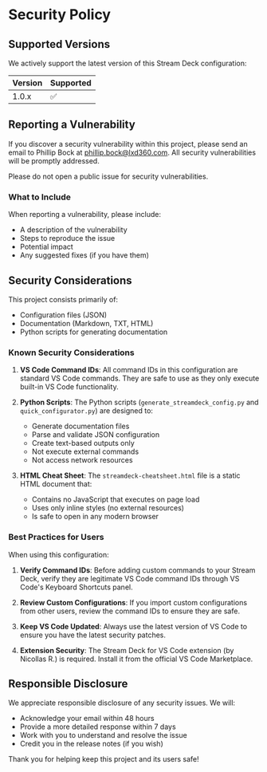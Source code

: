 # Security Policy

## Supported Versions

We actively support the latest version of this Stream Deck configuration:

| Version | Supported          |
| ------- | ------------------ |
| 1.0.x   | :white_check_mark: |

## Reporting a Vulnerability

If you discover a security vulnerability within this project, please send an email to Phillip Bock at [phillip.bock@lxd360.com](mailto:phillip.bock@lxd360.com). All security vulnerabilities will be promptly addressed.

Please do not open a public issue for security vulnerabilities.

### What to Include

When reporting a vulnerability, please include:

- A description of the vulnerability
- Steps to reproduce the issue
- Potential impact
- Any suggested fixes (if you have them)

## Security Considerations

This project consists primarily of:
- Configuration files (JSON)
- Documentation (Markdown, TXT, HTML)
- Python scripts for generating documentation

### Known Security Considerations

1. **VS Code Command IDs**: All command IDs in this configuration are standard VS Code commands. They are safe to use as they only execute built-in VS Code functionality.

2. **Python Scripts**: The Python scripts (`generate_streamdeck_config.py` and `quick_configurator.py`) are designed to:
   - Generate documentation files
   - Parse and validate JSON configuration
   - Create text-based outputs only
   - Not execute external commands
   - Not access network resources

3. **HTML Cheat Sheet**: The `streamdeck-cheatsheet.html` file is a static HTML document that:
   - Contains no JavaScript that executes on page load
   - Uses only inline styles (no external resources)
   - Is safe to open in any modern browser

### Best Practices for Users

When using this configuration:

1. **Verify Command IDs**: Before adding custom commands to your Stream Deck, verify they are legitimate VS Code command IDs through VS Code's Keyboard Shortcuts panel.

2. **Review Custom Configurations**: If you import custom configurations from other users, review the command IDs to ensure they are safe.

3. **Keep VS Code Updated**: Always use the latest version of VS Code to ensure you have the latest security patches.

4. **Extension Security**: The Stream Deck for VS Code extension (by Nicollas R.) is required. Install it from the official VS Code Marketplace.

## Responsible Disclosure

We appreciate responsible disclosure of any security issues. We will:

- Acknowledge your email within 48 hours
- Provide a more detailed response within 7 days
- Work with you to understand and resolve the issue
- Credit you in the release notes (if you wish)

Thank you for helping keep this project and its users safe!
